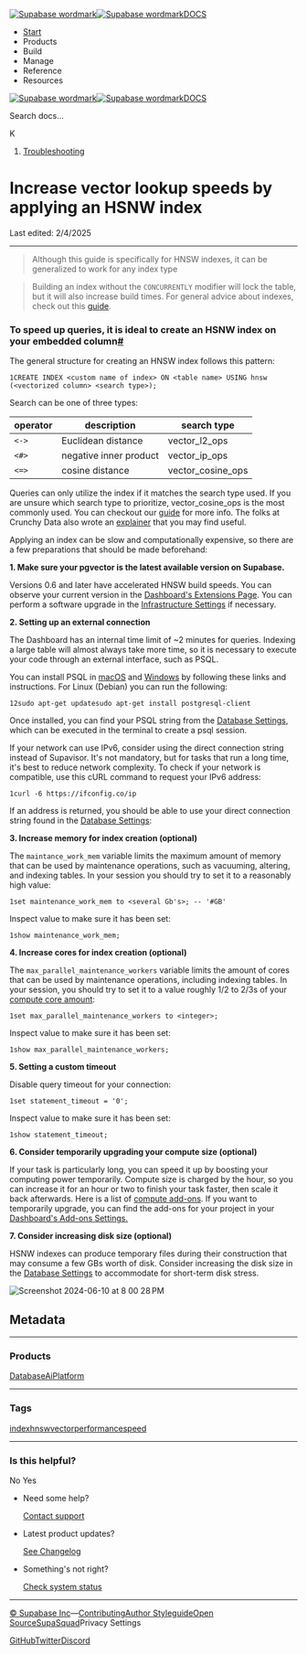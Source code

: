 [![Supabase wordmark](https://supabase.com/docs/_next/image?url=%2Fdocs%2Fsupabase-dark.svg&w=256&q=75&dpl=dpl_5BYG5BkQhU19GEfZfhcgAbeGcRQo)![Supabase wordmark](https://supabase.com/docs/_next/image?url=%2Fdocs%2Fsupabase-light.svg&w=256&q=75&dpl=dpl_5BYG5BkQhU19GEfZfhcgAbeGcRQo)DOCS](https://supabase.com/docs)

-   [Start](https://supabase.com/docs/guides/getting-started)
-   Products
-   Build
-   Manage
-   Reference
-   Resources

[![Supabase wordmark](https://supabase.com/docs/_next/image?url=%2Fdocs%2Fsupabase-dark.svg&w=256&q=75&dpl=dpl_5BYG5BkQhU19GEfZfhcgAbeGcRQo)![Supabase wordmark](https://supabase.com/docs/_next/image?url=%2Fdocs%2Fsupabase-light.svg&w=256&q=75&dpl=dpl_5BYG5BkQhU19GEfZfhcgAbeGcRQo)DOCS](https://supabase.com/docs)

Search docs...

K

1.  [Troubleshooting](https://supabase.com/docs/guides/troubleshooting)

# Increase vector lookup speeds by applying an HSNW index

Last edited: 2/4/2025

* * *

> Although this guide is specifically for HNSW indexes, it can be generalized to work for any index type

> Building an index without the `CONCURRENTLY` modifier will lock the table, but it will also increase build times. For general advice about indexes, check out this [guide](https://github.com/orgs/supabase/discussions/22449).

### **To speed up queries, it is ideal to create an HSNW index on your embedded column**[#](#to-speed-up-queries-it-is-ideal-to-create-an-hsnw-index-on-your-embedded-column)

The general structure for creating an HNSW index follows this pattern:

```
1CREATE INDEX <custom name of index> ON <table name> USING hnsw (<vectorized column> <search type>);
```

Search can be one of three types:

| operator | description | search type |
| --- | --- | --- |
| `<->` | Euclidean distance | vector\_l2\_ops |
| `<#>` | negative inner product | vector\_ip\_ops |
| `<=>` | cosine distance | vector\_cosine\_ops |

Queries can only utilize the index if it matches the search type used. If you are unsure which search type to prioritize, vector\_cosine\_ops is the most commonly used. You can checkout our [guide](https://supabase.com/docs/guides/ai/vector-indexes/hnsw-indexes) for more info. The folks at Crunchy Data also wrote an [explainer](https://www.crunchydata.com/blog/hnsw-indexes-with-postgres-and-pgvector) that you may find useful.

Applying an index can be slow and computationally expensive, so there are a few preparations that should be made beforehand:

**1\. Make sure your pgvector is the latest available version on Supabase.**

Versions 0.6 and later have accelerated HNSW build speeds. You can observe your current version in the [Dashboard's Extensions Page](https://supabase.com/dashboard/project/_/database/extensions). You can perform a software upgrade in the [Infrastructure Settings](https://supabase.com/dashboard/project/_/settings/infrastructure) if necessary.

**2\. Setting up an external connection**

The Dashboard has an internal time limit of ~2 minutes for queries. Indexing a large table will almost always take more time, so it is necessary to execute your code through an external interface, such as PSQL.

You can install PSQL in [macOS](https://stackoverflow.com/a/49689589/2188186) and [Windows](https://www.postgresql.org/download/windows/) by following these links and instructions. For Linux (Debian) you can run the following:

```
12sudo apt-get updatesudo apt-get install postgresql-client
```

Once installed, you can find your PSQL string from the [Database Settings](https://supabase.com/dashboard/project/_/settings/database), which can be executed in the terminal to create a psql session.

If your network can use IPv6, consider using the direct connection string instead of Supavisor. It's not mandatory, but for tasks that run a long time, it's best to reduce network complexity. To check if your network is compatible, use this cURL command to request your IPv6 address:

```
1curl -6 https://ifconfig.co/ip
```

If an address is returned, you should be able to use your direct connection string found in the [Database Settings](https://supabase.com/dashboard/project/_/settings/database):

**3\. Increase memory for index creation (optional)**

The `maintance_work_mem` variable limits the maximum amount of memory that can be used by maintenance operations, such as vacuuming, altering, and indexing tables. In your session you should try to set it to a reasonably high value:

```
1set maintenance_work_mem to <several Gb's>; -- '#GB'
```

Inspect value to make sure it has been set:

```
1show maintenance_work_mem;
```

**4\. Increase cores for index creation (optional)**

The `max_parallel_maintenance_workers` variable limits the amount of cores that can be used by maintenance operations, including indexing tables. In your session, you should try to set it to a value roughly 1/2 to 2/3s of your [compute core amount](https://supabase.com/docs/guides/platform/compute-add-ons):

```
1set max_parallel_maintenance_workers to <integer>;
```

Inspect value to make sure it has been set:

```
1show max_parallel_maintenance_workers;
```

**5\. Setting a custom timeout**

Disable query timeout for your connection:

```
1set statement_timeout = '0';
```

Inspect value to make sure it has been set:

```
1show statement_timeout;
```

**6\. Consider temporarily upgrading your compute size (optional)**

If your task is particularly long, you can speed it up by boosting your computing power temporarily. Compute size is charged by the hour, so you can increase it for an hour or two to finish your task faster, then scale it back afterwards. Here is a list of [compute add-ons](https://supabase.com/docs/guides/platform/compute-add-ons). If you want to temporarily upgrade, you can find the add-ons for your project in your [Dashboard's Add-ons Settings.](https://supabase.green/dashboard/project/_/settings/addons)

**7\. Consider increasing disk size (optional)**

HSNW indexes can produce temporary files during their construction that may consume a few GBs worth of disk. Consider increasing the disk size in the [Database Settings](https://supabase.com/dashboard/project/_/settings/database) to accommodate for short-term disk stress.

![Screenshot 2024-06-10 at 8 00 28 PM](https://github.com/supabase/supabase/assets/91111415/9820e214-8796-4b56-91a3-2e73e4836b2f)

## Metadata

* * *

### Products

[Database](https://supabase.com/docs/guides/troubleshooting?products=database)[Ai](https://supabase.com/docs/guides/troubleshooting?products=ai)[Platform](https://supabase.com/docs/guides/troubleshooting?products=platform)

* * *

### Tags

[index](https://supabase.com/docs/guides/troubleshooting?tags=index)[hnsw](https://supabase.com/docs/guides/troubleshooting?tags=hnsw)[vector](https://supabase.com/docs/guides/troubleshooting?tags=vector)[performance](https://supabase.com/docs/guides/troubleshooting?tags=performance)[speed](https://supabase.com/docs/guides/troubleshooting?tags=speed)

* * *

### Is this helpful?

No Yes

-   Need some help?
    
    [Contact support](https://supabase.com/support)
-   Latest product updates?
    
    [See Changelog](https://supabase.com/changelog)
-   Something's not right?
    
    [Check system status](https://status.supabase.com/)

* * *

[© Supabase Inc](https://supabase.com/)—[Contributing](https://github.com/supabase/supabase/blob/master/apps/docs/DEVELOPERS.md)[Author Styleguide](https://github.com/supabase/supabase/blob/master/apps/docs/CONTRIBUTING.md)[Open Source](https://supabase.com/open-source)[SupaSquad](https://supabase.com/supasquad)Privacy Settings

[GitHub](https://github.com/supabase/supabase)[Twitter](https://twitter.com/supabase)[Discord](https://discord.supabase.com/)